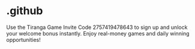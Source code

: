 # .github
Use the Tiranga Game Invite Code 2757419478643 to sign up and unlock your welcome bonus instantly. Enjoy real-money games and daily winning opportunities!
